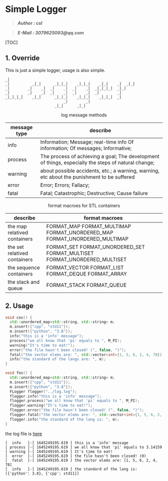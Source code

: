 # Simple Logger
>___Author : csl___   

>___E-Mail : 3079625093@qq.com___   

[TOC]

## 1. Override

This is just a simple logger, usage is also simple.
```ABAP                                   
_|                                                          
_|          _|_|      _|_|_|    _|_|_|    _|_|    _|  _|_|  
_|        _|    _|  _|    _|  _|    _|  _|_|_|_|  _|_|      
_|        _|    _|  _|    _|  _|    _|  _|        _|        
_|_|_|_|    _|_|      _|_|_|    _|_|_|    _|_|_|  _|        
                          _|        _|                      
                      _|_|      _|_|                       
```

<center>

log message methods

|message type|describe|
|---|---| 
|info|Information; Message; real-time info Of information; Of messages; Informative;|
|process|The process of achieving a goal; The development of things, especially the steps of natural change;|
|warning|about possible accidents, etc.; a warning, warning, etc about the punishment to be suffered|
|error|Error; Errors; Fallacy;|
|fatal|Fatal; Catastrophic; Destructive; Cause failure|

</center>

<center>

format macroes for STL containers

|describe|format macroes|
|---|---|
|the map relatived containers|FORMAT_MAP FORMAT_MULTIMAP FORMAT_UNORDERED_MAP FORMAT_UNORDERED_MULTIMAP|
|the set relatived containers|FORMAT_SET FORMAT_UNORDERED_SET FORMAT_MULTISET FORMAT_UNORDERED_MULTISET|
|the sequence containers|FORMAT_VECTOR FORMAT_LIST FORMAT_DEQUE FORMAT_ARRAY|
|the stack and queue|FORMAT_STACK FORMAT_QUEUE|

</center>

## 2. Usage
```cpp
void cos() {
  std::unordered_map<std::string, std::string> m;
  m.insert({"cpp", "std11"});
  m.insert({"python", "3.8"});
  info("this is a 'info' message");
  process("we all know that 'pi' equals to ", M_PI);
  warning("It's time to eat!");
  error("the file hasn't been closed! (", false, ")");
  fatal("the vector elems are: ", std::vector<int>{1, 5, 6, 2, 4, 78});
  info("the standard of the langs are: ", m);
}

void fos() {
  std::unordered_map<std::string, std::string> m;
  m.insert({"cpp", "std11"});
  m.insert({"python", "3.8"});
  FLogger flogger("../log.log");
  flogger.info("this is a 'info' message");
  flogger.process("we all know that 'pi' equals to ", M_PI);
  flogger.warning("It's time to eat!");
  flogger.error("the file hasn't been closed! (", false, ")");
  flogger.fatal("the vector elems are: ", std::vector<int>{1, 5, 6, 2, 4, 78});
  flogger.info("the standard of the lang is: ", m);
}
```

the log file is [here](./log.log)
```log
[  info   ]-[ 1645249195.619 ] this is a 'info' message
[ process ]-[ 1645249195.619 ] we all know that 'pi' equals to 3.14159
[ warning ]-[ 1645249195.619 ] It's time to eat!
[  error  ]-[ 1645249195.619 ] the file hasn't been closed! (0)
[  fatal  ]-[ 1645249195.619 ] the vector elems are: [1, 5, 6, 2, 4, 78]
[  info   ]-[ 1645249195.619 ] the standard of the lang is: [{'python': 3.8}, {'cpp': std11}]
```